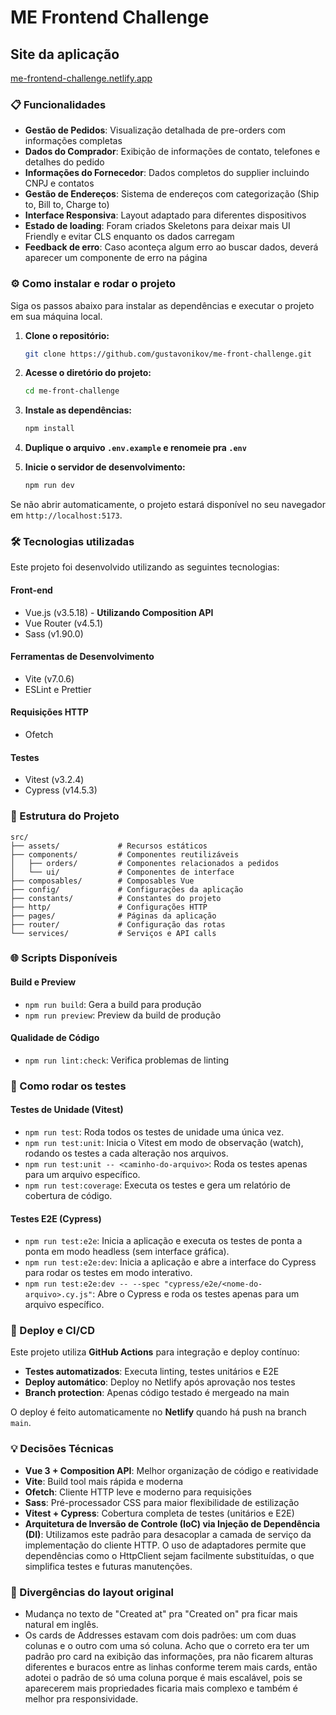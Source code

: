 # ME Frontend Challenge

## Site da aplicação

[me-frontend-challenge.netlify.app](https://me-frontend-challenge.netlify.app/)

### 📋 Funcionalidades

- **Gestão de Pedidos**: Visualização detalhada de pre-orders com informações completas
- **Dados do Comprador**: Exibição de informações de contato, telefones e detalhes do pedido
- **Informações do Fornecedor**: Dados completos do supplier incluindo CNPJ e contatos
- **Gestão de Endereços**: Sistema de endereços com categorização (Ship to, Bill to, Charge to)
- **Interface Responsiva**: Layout adaptado para diferentes dispositivos
- **Estado de loading**: Foram criados Skeletons para deixar mais UI Friendly e evitar CLS enquanto os dados carregam
- **Feedback de erro**: Caso aconteça algum erro ao buscar dados, deverá aparecer um componente de erro na página

### ⚙️ Como instalar e rodar o projeto

Siga os passos abaixo para instalar as dependências e executar o projeto em sua máquina local.

1. **Clone o repositório:**

   ```bash
   git clone https://github.com/gustavonikov/me-front-challenge.git
   ```

2. **Acesse o diretório do projeto:**

   ```bash
   cd me-front-challenge
   ```

3. **Instale as dependências:**

   ```bash
   npm install
   ```

4. **Duplique o arquivo `.env.example` e renomeie pra `.env`**

5. **Inicie o servidor de desenvolvimento:**

   ```bash
   npm run dev
   ```

Se não abrir automaticamente, o projeto estará disponível no seu navegador em `http://localhost:5173`.

### 🛠️ Tecnologias utilizadas

Este projeto foi desenvolvido utilizando as seguintes tecnologias:

#### Front-end

- Vue.js (v3.5.18) - **Utilizando Composition API**
- Vue Router (v4.5.1)
- Sass (v1.90.0)

#### Ferramentas de Desenvolvimento

- Vite (v7.0.6)
- ESLint e Prettier

#### Requisições HTTP

- Ofetch

#### Testes

- Vitest (v3.2.4)
- Cypress (v14.5.3)

### 📁 Estrutura do Projeto

```
src/
├── assets/             # Recursos estáticos
├── components/         # Componentes reutilizáveis
│   ├── orders/         # Componentes relacionados a pedidos
│   └── ui/             # Componentes de interface
├── composables/        # Composables Vue
├── config/             # Configurações da aplicação
├── constants/          # Constantes do projeto
├── http/               # Configurações HTTP
├── pages/              # Páginas da aplicação
├── router/             # Configuração das rotas
└── services/           # Serviços e API calls
```

### 🌐 Scripts Disponíveis

#### Build e Preview

- `npm run build`: Gera a build para produção
- `npm run preview`: Preview da build de produção

#### Qualidade de Código

- `npm run lint:check`: Verifica problemas de linting

### 🧪 Como rodar os testes

#### Testes de Unidade (Vitest)

- `npm run test`: Roda todos os testes de unidade uma única vez.
- `npm run test:unit`: Inicia o Vitest em modo de observação (watch), rodando os testes a cada alteração nos arquivos.
- `npm run test:unit -- <caminho-do-arquivo>`: Roda os testes apenas para um arquivo específico.
- `npm run test:coverage`: Executa os testes e gera um relatório de cobertura de código.

#### Testes E2E (Cypress)

- `npm run test:e2e`: Inicia a aplicação e executa os testes de ponta a ponta em modo headless (sem interface gráfica).
- `npm run test:e2e:dev`: Inicia a aplicação e abre a interface do Cypress para rodar os testes em modo interativo.
- `npm run test:e2e:dev -- --spec "cypress/e2e/<nome-do-arquivo>.cy.js"`: Abre o Cypress e roda os testes apenas para um arquivo específico.

### 🚀 Deploy e CI/CD

Este projeto utiliza **GitHub Actions** para integração e deploy contínuo:

- **Testes automatizados**: Executa linting, testes unitários e E2E
- **Deploy automático**: Deploy no Netlify após aprovação nos testes
- **Branch protection**: Apenas código testado é mergeado na main

O deploy é feito automaticamente no **Netlify** quando há push na branch `main`.

### 💡 Decisões Técnicas

- **Vue 3 + Composition API**: Melhor organização de código e reatividade
- **Vite**: Build tool mais rápida e moderna
- **Ofetch**: Cliente HTTP leve e moderno para requisições
- **Sass**: Pré-processador CSS para maior flexibilidade de estilização
- **Vitest + Cypress**: Cobertura completa de testes (unitários e E2E)
- **Arquitetura de Inversão de Controle (IoC) via Injeção de Dependência (DI)**: Utilizamos este padrão para desacoplar a camada de serviço da implementação do cliente HTTP. O uso de adaptadores permite que dependências como o HttpClient sejam facilmente substituídas, o que simplifica testes e futuras manutenções.

### 🎨 Divergências do layout original

- Mudança no texto de "Created at" pra "Created on" pra ficar mais natural em inglês.
- Os cards de Addresses estavam com dois padrões: um com duas colunas e o outro com uma só coluna. Acho que o correto era ter um padrão pro card na exibição das informações, pra não ficarem alturas diferentes e buracos entre as linhas conforme terem mais cards, então adotei o padrão de só uma coluna porque é mais escalável, pois se aparecerem mais propriedades ficaria mais complexo e também é melhor pra responsividade.
